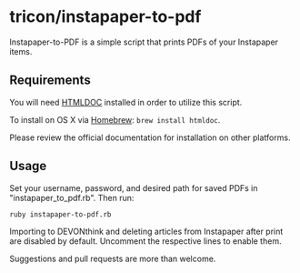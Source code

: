 # tricon/instapaper-to-pdf

Instapaper-to-PDF is a simple script that prints PDFs of your Instapaper items.

## Requirements

You will need [HTMLDOC](http://www.htmldoc.org/) installed in order to utilize this script.

To install on OS X via [Homebrew](http://mxcl.github.com/homebrew/): `brew install htmldoc`.

Please review the official documentation for installation on other platforms.

## Usage

Set your username, password, and desired path for saved PDFs in "instapaper\_to\_pdf.rb". Then run:

```text
ruby instapaper-to-pdf.rb
```

Importing to DEVONthink and deleting articles from Instapaper after print are disabled by default. Uncomment the respective lines to enable them.

Suggestions and pull requests are more than welcome.

